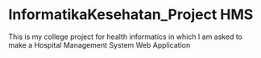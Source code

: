 # InformatikaKesehatan_Project HMS
 This is my college project for health informatics in which I am asked to make a Hospital Management System Web Application

